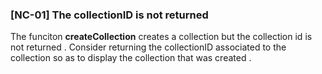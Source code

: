 ### [NC-01] The collectionID is not returned 

The funciton **createCollection** creates a collection but the collection id is not returned . Consider returning the collectionID associated to the collection so as to display the collection that was created .
